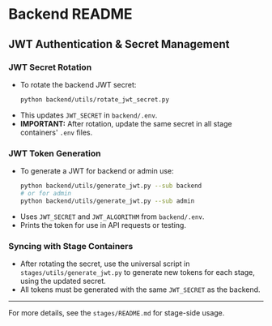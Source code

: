 # Backend README

## JWT Authentication & Secret Management

### JWT Secret Rotation
- To rotate the backend JWT secret:
  ```sh
  python backend/utils/rotate_jwt_secret.py
  ```
- This updates `JWT_SECRET` in `backend/.env`.
- **IMPORTANT:** After rotation, update the same secret in all stage containers' `.env` files.

### JWT Token Generation
- To generate a JWT for backend or admin use:
  ```sh
  python backend/utils/generate_jwt.py --sub backend
  # or for admin
  python backend/utils/generate_jwt.py --sub admin
  ```
- Uses `JWT_SECRET` and `JWT_ALGORITHM` from `backend/.env`.
- Prints the token for use in API requests or testing.

### Syncing with Stage Containers
- After rotating the secret, use the universal script in `stages/utils/generate_jwt.py` to generate new tokens for each stage, using the updated secret.
- All tokens must be generated with the same `JWT_SECRET` as the backend.

---
For more details, see the `stages/README.md` for stage-side usage.
